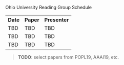 Ohio University Reading Group Schedule

<table>
  <tr>
    <th> Date </th>
    <th> Paper </th>
    <th> Presenter </th>
  </tr>
  <tr>
    <td> TBD </td>
    <td> TBD </td>
    <td> TBD </td>
  </tr>
  <tr>
    <td> TBD </td>
    <td> TBD </td>
    <td> TBD </td>
  </tr>
  <tr>
    <td> TBD </td>
    <td> TBD </td>
    <td> TBD </td>
  </tr>
</table>

> <b>TODO</b>: select papers from POPL19, AAAI19, etc.